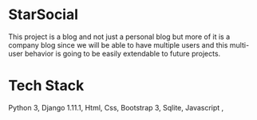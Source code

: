 # StarSocial
This project is a blog and not just a personal blog but more of it is a company blog since we will be able to  have multiple users and this multi-user behavior is going to be easily extendable to future projects.

# Tech Stack
Python 3, Django 1.11.1, Html, Css, Bootstrap 3, Sqlite, Javascript ,  

